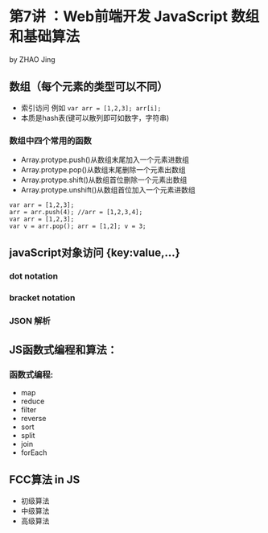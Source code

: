 # 第7讲 ：Web前端开发 JavaScript 数组和基础算法
by ZHAO Jing


## 数组（每个元素的类型可以不同）
- 索引访问 例如 ```var arr = [1,2,3]; arr[i];```
- 本质是hash表(键可以散列即可如数字，字符串)

### 数组中四个常用的函数
- Array.protype.push()从数组末尾加入一个元素进数组
- Array.protype.pop()从数组末尾删除一个元素出数组
- Array.protype.shift()从数组首位删除一个元素出数组
- Array.protype.unshift()从数组首位加入一个元素进数组
```
var arr = [1,2,3];
arr = arr.push(4); //arr = [1,2,3,4];
var arr = [1,2,3];
var v = arr.pop(); arr = [1,2]; v = 3;
```
## javaScript对象访问 {key:value,...}
### dot notation
### bracket notation
### JSON 解析

## JS函数式编程和算法：
### 函数式编程:
- map
- reduce
- filter
- reverse
- sort
- split
- join
- forEach

## FCC算法 in JS
- 初级算法
- 中级算法
- 高级算法
